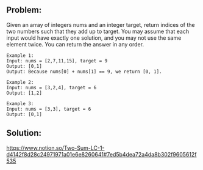 ## Problem:

Given an array of integers nums and an integer target, return indices of the two numbers such that they add up to target.
You may assume that each input would have exactly one solution, and you may not use the same element twice.
You can return the answer in any order.

`Example 1:`\
`Input: nums = [2,7,11,15], target = 9`\
`Output: [0,1]`\
`Output: Because nums[0] + nums[1] == 9, we return [0, 1].`

`Example 2:`\
`Input: nums = [3,2,4], target = 6`\
`Output: [1,2]`

`Example 3:`\
`Input: nums = [3,3], target = 6`\
`Output: [0,1]`

## Solution:

https://www.notion.so/Two-Sum-LC-1-d4142f8d28c24971971a01e6e8260641#7ed5b4dea72a4da8b302f9605612f535
